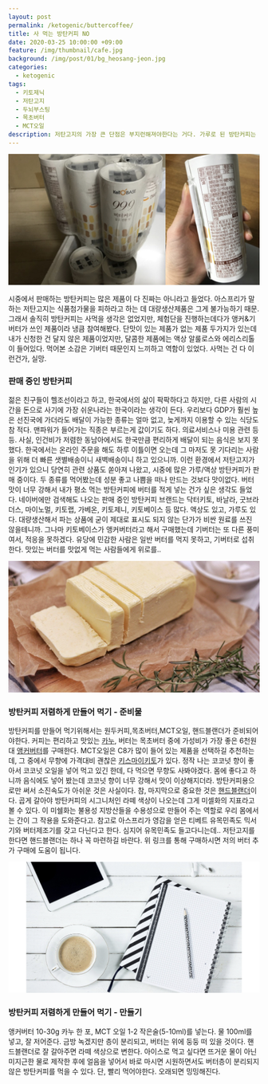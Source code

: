 ```yaml
---
layout: post
permalink: /ketogenic/buttercoffee/
title: 사 먹는 방탄커피 NO
date: 2020-03-25 10:00:00 +09:00
feature: /img/thumbnail/cafe.jpg
background: /img/post/01/bg_heosang-jeon.jpg
categories:
  - ketogenic
tags:
  - 키토제닉
  - 저탄고지
  - 두뇌부스팅
  - 목초버터
  - MCT오일
description: 저탄고지의 가장 큰 단점은 부지런해져야한다는 거다. 가루로 된 방탄커피는 모두 제대로 된 제품이 아니며, 방탄커피를 창시한 아스프리가 추천하는 방식은 아니다. 바쁜 현대인을 위한 마케팅이라고 생각한다.
---
```


![키토베이스 방탄커피](/img/post/02/buttercoffee.jpeg)

시중에서 판매하는 방탄커피는 많은 제품이 다 진짜는 아니라고 들었다. 아스프리가 말하는 저탄고지는 식품첨가물을 피하라고 하는 데 대량생산제품은 그게 불가능하기 때문. 그래서 솔직히 방탄커피는 사먹을 생각은 없었지만, 체험단을 진행하는데다가 앵커&기버터가 쓰인 제품이라 냉큼 참여해봤다. 단맛이 있는 제품가 없는 제품 두가지가 있는데 내가 신청한 건 달지 않은 제품이었지만, 달콤한 제품에는 액상 알룰로스와 에리스리톨이 들어있다. 먹어본 소감은 기버터 때문인지 느끼하고 역함이 있었다. 사먹는 건 다 이런건가, 실망.



### 판매 중인 방탄커피

젊은 친구들이 헬조선이라고 하고, 한국에서의 삶이 팍팍하다고 하지만, 다른 사람의 시간을 돈으로 사기에 가장 쉬운나라는 한국이라는 생각이 든다. 우리보다 GDP가 훨씬 높은 선진국에 가더라도 배달이 가능한 종류는 얼마 없고, 늦게까지 이용할 수 있는 식당도 참 적다. 맨파워가 들어가는 직종은 부르는게 값이기도 하다. 의료서비스나 미용 관련 등등. 사실, 인건비가 저렴한 동남아에서도 한국만큼 편리하게 배달이 되는 음식은 보지 못했다. 한국에서는 온라인 주문을 해도 하루 이틀이면 오는데 그 마저도 못 기다리는 사람을 위해 더 빠른 샛별배송이니 새벽배송이니 하고 있으니까. 이런 환경에서 저탄고지가 인기가 있으니 당연히 관련 상품도 쏟아져 나왔고, 시중에 많은 가루/액상 방탄커피가 판매 중이다. 두 종류를 먹어봤는데 성분 좋고 나쁨을 떠나 만드는 것보다 맛이없다. 버터맛이 너무 강해서 내가 평소 먹는 방탄커피에 버터를 적게 넣는 건가 싶은 생각도 들었다. 네이버에만 검색해도 나오는 판매 중인 방탄커피 브랜드는 닥터키토, 바날라, 굿브라더스,  마이노멀, 키토랩, 가베온, 키토제니, 키토베이스 등 많다. 액상도 있고, 가루도 있다. 대량생산해서 파는 상품에 굳이 제대로 표시도 되지 않는 단가가 비싼 원료를 쓰진 않을테니까. 그나마 키토베이스가 앵커버터라고 해서 구매했는데 기버터는 또 다른 풍미여서, 적응을 못하겠다. 유당에 민감한 사람은 일반 버터를 먹지 못하고, 기버터로 섭취한다. 맛있는 버터를 맛없게 먹는 사람들에게 위로를.. 



![방탄커피만들기](/img/post/02/buttercoffee-6.jpeg)

### 방탄커피 저렴하게 만들어 먹기 - 준비물

방탄커피를 만들어 먹기위해서는 원두커피,목초버터,MCT오일, 핸드블랜더가 준비되어야한다. 커피는 편리하고 맛있는 [카누](https://coupa.ng/bDTqb4), 버터는 목초버터 중에 가성비가 가장 좋은 6천원 대 [앵커버터](https://coupa.ng/bDTqlB)를 구매한다. MCT오일은 C8가 많이 들어 있는 제품을 선택하길 추천하는데, 그 중에서 무향에 가격대비 괜찮은 [키스마이키토](https://coupa.ng/bDTp4V)가 있다. 정작 나는 코코넛 향이 좋아서 코코넛 오일을 넣어 먹고 있긴 한데, 다 먹으면 무향도 사봐야겠다. 몸에 좋다고 하니까 음식에도 넣어 봤는데 코코넛 향이 너무 강해서 맛이 이상해지더라. 방탄커피용으로만 써서 소진속도가 아쉬운 것은 사실이다. 참, 마지막으로 중요한 것은 [핸드블랜더](https://coupa.ng/bDTqv2)이다. 곱게 갈아야 방탄커피의 시그니처인 라떼 색상이 나오는데 그게 미셀화의 지표라고 볼 수 있다. 이 미쉘화는 불용성 지방산들을 수용성으로 만들어 주는 역할로 우리 몸에서는 간이 그 작용을 도와준다고. 참고로 아스프리가 영감을 얻은 티베트 유목민족도 믹서기와 버터제조기를 갖고 다닌다고 한다. 심지어 유목민족도 들고다니는데.. 저탄고지를 한다면 핸드블랜더는 하나 꼭 마련하길 바란다. 위 링크를 통해 구매하시면 저의 버터 추가 구매에 도움이 됩니다.



![방탄커피만들기](/img/post/02/buttercoffee-7.jpeg)

### 방탄커피 저렴하게 만들어 먹기 - 만들기

앵커버터 10-30g 카누 한 포, MCT 오일 1-2 작은술(5-10ml)를 넣는다. 물 100ml를 넣고, 잘 저어준다. 금방 녹겠지만 층이 분리되고, 버터는 위에 둥둥 떠 있을 것이다. 핸드블랜더로 잘 갈아주면 라떼 색상으로 변한다. 아이스로 먹고 싶다면 뜨거운 물이 아닌 미지근한 물로 제작한 후에 얼음을 넣어서 바로 마시면 시원하면서도 버터층이 분리되지 않은 방탄커피를 먹을 수 있다. 단, 빨리 먹어야한다. 오래되면 밍밍해진다.  

